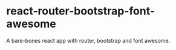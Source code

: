 # react-router-bootstrap-font-awesome

A bare-bones react app with router, bootstrap and font awesome.